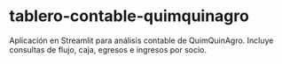 # tablero-contable-quimquinagro
Aplicación en Streamlit para análisis contable de QuimQuinAgro. Incluye consultas de flujo, caja, egresos e ingresos por socio.

